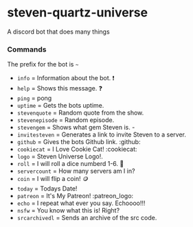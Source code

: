 # steven-quartz-universe
A discord bot that does many things

### Commands
The prefix for the bot is `~`
- `info` = Information about the bot. :exclamation: 
- `help` = Shows this message. :question: 
- `ping` = pong
- `uptime` = Gets the bots uptime.
- `stevenquote` = Random quote from the show.
- `stevenepisode` = Random episode.
- `stevengem` = Shows what gem Steven is. - 
- `invitesteven` = Generates a link to invite Steven to a server.
- `github` = Gives the bots Github link. :github:
- `cookiecat` = I Love Cookie Cat! :cookiecat:
- `logo` = Steven Universe Logo!.
- `roll` = I will roll a dice numberd 1-6. :game_die:
- `servercount` = How many servers am I in?
- `coin` = I will flip a coin! :coin:
- `today` = Todays Date!
- `patreon` = It's My Patreon! :patreon_logo:
- `echo` = I repeat what ever you say. Echoooo!!!
- `nsfw` = You know what this is! Right?
- `srcarchivedl` = Sends an archive of the src code.
